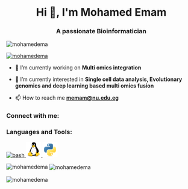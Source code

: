 <h1 align="center">Hi 👋, I'm Mohamed Emam</h1>
<h3 align="center">A passionate Bioinformatician</h3>

<p align="left"> <img src="https://komarev.com/ghpvc/?username=mohamedema&label=Profile%20views&color=0e75b6&style=flat" alt="mohamedema" /> </p>

<p align="left"> <a href="https://github.com/ryo-ma/github-profile-trophy"><img src="https://github-profile-trophy.vercel.app/?username=mohamedema" alt="mohamedema" /></a> </p>

- 🔭 I’m currently working on **Multi omics integration**

- 🌱 I’m currently interested in **Single cell data analysis, Evolutionary genomics and deep learning based multi omics fusion**

- 📫 How to reach me **memam@nu.edu.eg**

<h3 align="left">Connect with me:</h3>
<p align="left">
</p>

<h3 align="left">Languages and Tools:</h3>
<p align="left"> <a href="https://www.gnu.org/software/bash/" target="_blank" rel="noreferrer"> <img src="https://www.vectorlogo.zone/logos/gnu_bash/gnu_bash-icon.svg" alt="bash" width="40" height="40"/> </a> <a href="https://www.linux.org/" target="_blank" rel="noreferrer"> <img src="https://raw.githubusercontent.com/devicons/devicon/master/icons/linux/linux-original.svg" alt="linux" width="40" height="40"/> </a> <a href="https://www.python.org" target="_blank" rel="noreferrer"> <img src="https://raw.githubusercontent.com/devicons/devicon/master/icons/python/python-original.svg" alt="python" width="40" height="40"/> </a> </p>

<p><img align="left" src="https://github-readme-stats.vercel.app/api/top-langs?username=mohamedema&show_icons=true&locale=en&layout=compact" alt="mohamedema" /></p>

<p>&nbsp;<img align="center" src="https://github-readme-stats.vercel.app/api?username=mohamedema&show_icons=true&locale=en" alt="mohamedema" /></p>

<p><img align="center" src="https://github-readme-streak-stats.herokuapp.com/?user=mohamedema&" alt="mohamedema" /></p>

